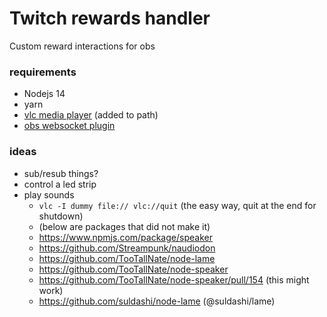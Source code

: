 # Twitch rewards handler
Custom reward interactions for obs

### requirements
- Nodejs 14
- yarn
- [vlc media player][vlc] (added to path)
- [obs websocket plugin][obs-plugin]


### ideas
- sub/resub things?
- control a led strip
- play sounds
    - `vlc -I dummy file:// vlc://quit` (the easy way, quit at the end for shutdown)
    - (below are packages that did not make it)
    - https://www.npmjs.com/package/speaker
    - https://github.com/Streampunk/naudiodon
    - https://github.com/TooTallNate/node-lame
    - https://github.com/TooTallNate/node-speaker
    - https://github.com/TooTallNate/node-speaker/pull/154 (this might work)
    - https://github.com/suldashi/node-lame (@suldashi/lame)


[obs-plugin]: https://github.com/Palakis/obs-websocket
[vlc]: https://www.videolan.org/vlc/index.html
